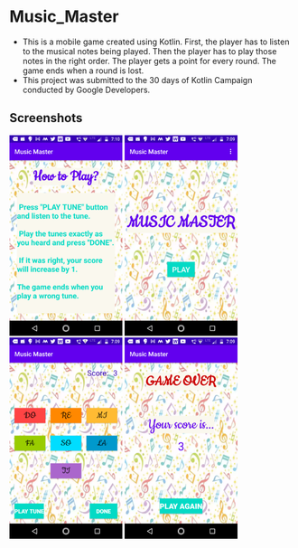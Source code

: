 # Music_Master
* This is a mobile game created using Kotlin. First, the player has to listen to the musical notes being played. Then the player has to play those notes in the right order. The player gets a point for every round. The game ends when a round is lost.
* This project was submitted to the 30 days of Kotlin Campaign conducted by Google Developers.

## Screenshots

<img src="./Images/mm2.png" alt="drawing" width="200"/>
<img src="./Images/mm4.png" alt="drawing" width="200"/>
<img src="./Images/mm3.png" alt="drawing" width="200"/>
<img src="./Images/mm1.png" alt="drawing" width="200"/>
